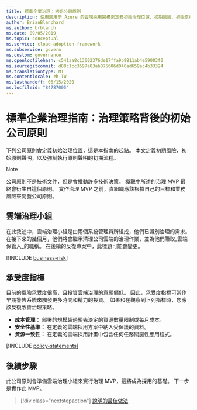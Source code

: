 ```yaml
---
title: 標準企業治理：初始公司原則
description: 使用適用于 Azure 的雲端採用架構來定義初始治理位置、初期風險、初始原則聲明，以及早期強制執行程式。
author: BrianBlanchard
ms.author: brblanch
ms.date: 09/05/2019
ms.topic: conceptual
ms.service: cloud-adoption-framework
ms.subservice: govern
ms.custom: governance
ms.openlocfilehash: c541aa8c13602376de17ffa9b9811ab4e59003f0
ms.sourcegitcommit: d88c1cc3597a83ab075606d040ad659ac4b33324
ms.translationtype: MT
ms.contentlocale: zh-TW
ms.lasthandoff: 06/15/2020
ms.locfileid: "84787005"
---
```

# <a name="standard-enterprise-governance-guide-initial-corporate-policy-behind-the-governance-strategy"></a>標準企業治理指南：治理策略背後的初始公司原則

下列公司原則會定義初始治理位置，這是本指南的起點。 本文定義初期風險、初始原則聲明，以及強制執行原則聲明的初期流程。

> [!NOTE]
> 公司原則不是技術文件，但是會推動許多技術決策。 [概觀](./index.md)中所述的治理 MVP 最終會衍生自這個原則。 實作治理 MVP 之前，貴組織應該根據自己的目標和業務風險來開發公司原則。

## <a name="cloud-governance-team"></a>雲端治理小組

在此敘述中，雲端治理小組是由兩個系統管理員所組成，他們已識別治理的需求。 在接下來的幾個月，他們將會繼承清理公司雲端的治理作業，並為他們賺取_雲端保管人_的職稱。 在後續的反復專案中，此標題可能會變更。

[!INCLUDE [business-risk](../../../../includes/business-risks.md)]

## <a name="tolerance-indicators"></a>承受度指標

目前的風險承受度很高，且投資雲端治理的意願偏低。 因此，承受度指標可當作早期警告系統來觸發更多時間和精力的投資。 如果和在觀察到下列指標時，您應該反復改善治理策略。

- **成本管理：** 部署的規模超過預先決定的資源數量限制或每月成本。
- **安全性基準：** 在定義的雲端採用方案中納入受保護的資料。
- **資源一致性：** 在定義的雲端採用計畫中包含任何任務關鍵性應用程式。

[!INCLUDE [policy-statements](../../../../includes/policy-statements.md)]

## <a name="next-steps"></a>後續步驟

此公司原則會準備雲端治理小組來實行治理 MVP，這將成為採用的基礎。 下一步是實作此 MVP。

> [!div class="nextstepaction"]
> [說明的最佳做法](./prescriptive-guidance.md)
